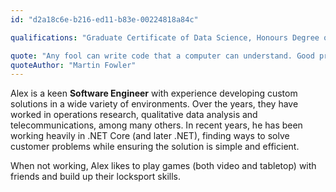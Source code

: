 ```yaml
---
id: "d2a18c6e-b216-ed11-b83e-00224818a84c"

qualifications: "Graduate Certificate of Data Science, Honours Degree of Bachelor of Computer Science, Bachelor of Science"

quote: "Any fool can write code that a computer can understand. Good programmers write code that humans can understand."
quoteAuthor: "Martin Fowler"
---
```



Alex is a keen **Software Engineer** with experience developing custom solutions in a wide variety of environments. Over the years, they have worked in operations research, qualitative data analysis and telecommunications, among many others. In recent years, he has been working heavily in .NET Core (and later .NET), finding ways to solve customer problems while ensuring the solution is simple and efficient.

When not working, Alex likes to play games (both video and tabletop) with friends and build up their locksport skills.